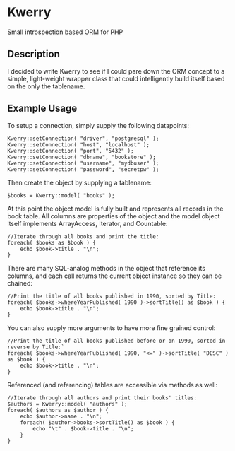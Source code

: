 Kwerry
=========

Small introspection based ORM for PHP

Description
----------

I decided to write Kwerry to see if I could pare down the ORM concept to a simple, light-weight wrapper class that could intelligently build itself based on the only the tablename.

Example Usage
------------------

To setup a connection, simply supply the following datapoints:

```
Kwerry::setConnection( "driver", "postgresql" );
Kwerry::setConnection( "host", "localhost" );
Kwerry::setConnection( "port", "5432" );
Kwerry::setConnection( "dbname", "bookstore" );
Kwerry::setConnection( "username", "mydbuser" );
Kwerry::setConnection( "password", "secretpw" );
```

Then create the object by supplying a tablename:

```
$books = Kwerry::model( "books" );
```

At this point the object model is fully built and represents all records in the book table. All columns are properties of the object and the model object itself implements ArrayAccess, Iterator, and Countable:

```
//Iterate through all books and print the title:
foreach( $books as $book ) {
	echo $book->title . "\n";
}
```

There are many SQL-analog methods in the object that reference its columns, and each call returns the current object instance so they can be chained:

```
//Print the title of all books published in 1990, sorted by Title:
foreach( $books->whereYearPublished( 1990 )->sortTitle() as $book ) {
	echo $book->title . "\n";
}
```

You can also supply more arguments to have more fine grained control:

```
//Print the title of all books published before or on 1990, sorted in reverse by Title:`
foreach( $books->whereYearPublished( 1990, "<=" )->sortTitle( "DESC" ) as $book ) {
	echo $book->title . "\n";
}
```

Referenced (and referencing) tables are accessible via methods as well:

```
//Iterate through all authors and print their books' titles:
$authors = Kwerry::model( "authors" );
foreach( $authors as $author ) {
	echo $author->name . "\n";
	foreach( $author->books->sortTitle() as $book ) {
		echo "\t" . $book->title . "\n";
	}
}
```
